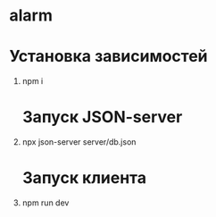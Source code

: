 # alarm

# Установка зависимостей

1. npm i
   # Запуск JSON-server
2. npx json-server server/db.json
   # Запуск клиента
3. npm run dev
